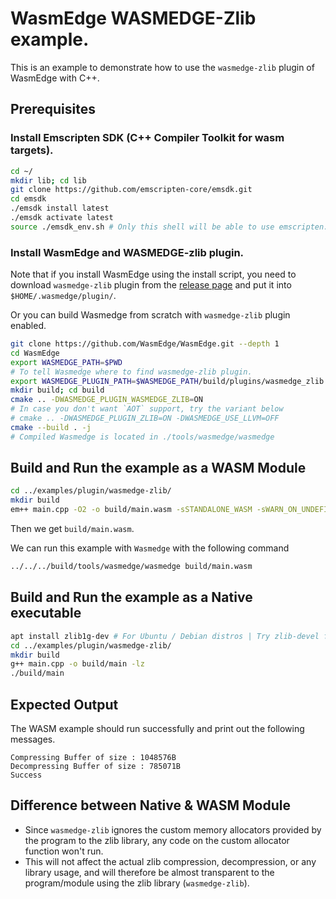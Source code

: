 # WasmEdge WASMEDGE-Zlib example.

This is an example to demonstrate how to use the `wasmedge-zlib` plugin of WasmEdge with C++.

## Prerequisites

### Install Emscripten SDK (C++ Compiler Toolkit for wasm targets).

```bash
cd ~/
mkdir lib; cd lib
git clone https://github.com/emscripten-core/emsdk.git
cd emsdk
./emsdk install latest
./emsdk activate latest
source ./emsdk_env.sh # Only this shell will be able to use emscripten.
```

### Install WasmEdge and WASMEDGE-zlib plugin.

Note that if you install WasmEdge using the install script, you need to download `wasmedge-zlib` plugin from the [release page](https://github.com/WasmEdge/WasmEdge/releases/) and put it into `$HOME/.wasmedge/plugin/`.

Or you can build Wasmedge from scratch with `wasmedge-zlib` plugin enabled.

```sh
git clone https://github.com/WasmEdge/WasmEdge.git --depth 1
cd WasmEdge
export WASMEDGE_PATH=$PWD
# To tell Wasmedge where to find wasmedge-zlib plugin.
export WASMEDGE_PLUGIN_PATH=$WASMEDGE_PATH/build/plugins/wasmedge_zlib
mkdir build; cd build
cmake .. -DWASMEDGE_PLUGIN_WASMEDGE_ZLIB=ON
# In case you don't want `AOT` support, try the variant below
# cmake .. -DWASMEDGE_PLUGIN_ZLIB=ON -DWASMEDGE_USE_LLVM=OFF
cmake --build . -j
# Compiled Wasmedge is located in ./tools/wasmedge/wasmedge
```

## Build and Run the example as a WASM Module

```sh
cd ../examples/plugin/wasmedge-zlib/
mkdir build
em++ main.cpp -O2 -o build/main.wasm -sSTANDALONE_WASM -sWARN_ON_UNDEFINED_SYMBOLS=0
```

Then we get `build/main.wasm`.

We can run this example with `Wasmedge` with the following command

```sh
../../../build/tools/wasmedge/wasmedge build/main.wasm
```

## Build and Run the example as a Native executable

```sh
apt install zlib1g-dev # For Ubuntu / Debian distros | Try zlib-devel for fedora
cd ../examples/plugin/wasmedge-zlib/
mkdir build
g++ main.cpp -o build/main -lz
./build/main
```

## Expected Output

The WASM example should run successfully and print out the following messages.

```
Compressing Buffer of size : 1048576B
Decompressing Buffer of size : 785071B
Success
```

## Difference between Native & WASM Module

- Since `wasmedge-zlib` ignores the custom memory allocators provided by the program to the zlib library, any code on the custom allocator function won't run.
- This will not affect the actual zlib compression, decompression, or any library usage, and will therefore be almost transparent to the program/module using the zlib library (`wasmedge-zlib`).
